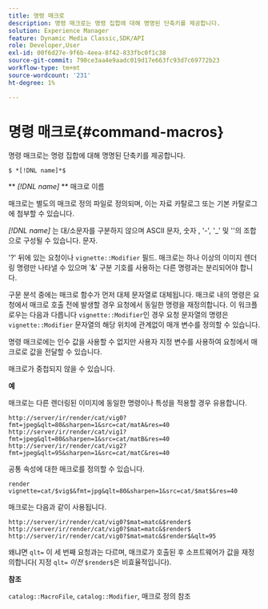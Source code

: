 ```yaml
---
title: 명령 매크로
description: 명령 매크로는 명령 집합에 대해 명명된 단축키를 제공합니다.
solution: Experience Manager
feature: Dynamic Media Classic,SDK/API
role: Developer,User
exl-id: 00f6d27e-9f6b-4eea-8f42-833fbc0f1c38
source-git-commit: 790ce3aa4e9aadc019d17e663fc93d7c69772b23
workflow-type: tm+mt
source-wordcount: '231'
ht-degree: 1%

---
```


# 명령 매크로{#command-macros}

명령 매크로는 명령 집합에 대해 명명된 단축키를 제공합니다.

`$ *[!DNL name]*$`

** *[!DNL name]* ** 매크로 이름

매크로는 별도의 매크로 정의 파일로 정의되며, 이는 자료 카탈로그 또는 기본 카탈로그에 첨부할 수 있습니다.

*[!DNL name]* 는 대/소문자를 구분하지 않으며 ASCII 문자, 숫자 , &#39;-&#39;, &#39;_&#39; 및 &#39;&#39;의 조합으로 구성될 수 있습니다. 문자.

&#39;?&#39; 뒤에 있는 요청이나 `vignette::Modifier` 필드. 매크로는 하나 이상의 이미지 렌더링 명령만 나타낼 수 있으며 &#39;&amp;&#39; 구분 기호를 사용하는 다른 명령과는 분리되어야 합니다.

구문 분석 중에는 매크로 함수가 먼저 대체 문자열로 대체됩니다. 매크로 내의 명령은 요청에서 매크로 호출 전에 발생할 경우 요청에서 동일한 명령을 재정의합니다. 이 워크플로우는 다음과 다릅니다 `vignette::Modifier`인 경우 요청 문자열의 명령은 `vignette::Modifier` 문자열의 해당 위치에 관계없이 매개 변수를 정의할 수 있습니다.

명령 매크로에는 인수 값을 사용할 수 없지만 사용자 지정 변수를 사용하여 요청에서 매크로로 값을 전달할 수 있습니다.

매크로가 중첩되지 않을 수 있습니다.

**예**

매크로는 다른 렌더링된 이미지에 동일한 명령이나 특성을 적용할 경우 유용합니다.

`http://server/ir/render/cat/vig0?fmt=jpeg&qlt=80&sharpen=1&src=cat/matA&res=40 http://server/ir/render/cat/vig1?fmt=jpeg&qlt=80&sharpen=1&src=cat/matB&res=40 http://server/ir/render/cat/vig2?fmt=jpeg&qlt=95&sharpen=1&src=cat/matC&res=40`

공통 속성에 대한 매크로를 정의할 수 있습니다.

`render vignette=cat/$vig$&fmt=jpg&qlt=80&sharpen=1&src=cat/$mat$&res=40`

매크로는 다음과 같이 사용됩니다.

`http://server/ir/render/cat/vig0?$mat=matc&$render$ http://server/ir/render/cat/vig0?$mat=matc&$render$ http://server/ir/render/cat/vig0?$mat=matc&$render$&qlt=95`

왜냐면 `qlt=` 이 세 번째 요청과는 다르며, 매크로가 호출된 후 소프트웨어가 값을 재정의합니다( 지정 `qlt=` *이전* `$render$`은 비효율적입니다).

**참조**

`catalog::MacroFile`, `catalog::Modifier`, 매크로 정의 참조

<!--<a id="section_297B7FCB285F4891AA76DF8393089931"></a>-->
